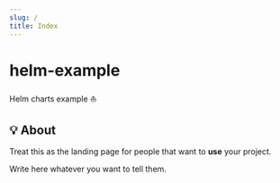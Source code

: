 ```yaml
---
slug: /
title: Index
---
```


# helm-example

Helm charts example ⛵

## 💡 About

Treat this as the landing page for people
that want to **use** your project.

Write here whatever you want to tell them.
